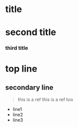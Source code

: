 # title
# second title
### third title
top line
=======
secondary line
-------------
>this is a ref
>this is a ref too

- line1
- line2
- line3


